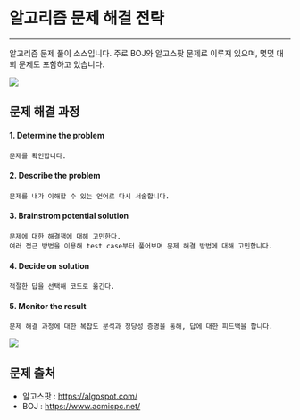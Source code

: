 # 알고리즘 문제 해결 전략
----------------------------------

알고리즘 문제 풀이 소스입니다.
주로 BOJ와 알고스팟 문제로 이루져 있으며, 몇몇 대회 문제도 포함하고 있습니다.

![](https://media.licdn.com/mpr/mpr/p/7/005/091/0c7/299e3ce.jpg)

## 문제 해결 과정

#### 1. Determine the problem
~~~
문제를 확인합니다.
~~~
#### 2. Describe the problem
~~~
문제를 내가 이해할 수 있는 언어로 다시 서술합니다.
~~~
#### 3. Brainstrom potential solution
~~~
문제에 대한 해결책에 대해 고민한다.
여러 접근 방법을 이용해 test case부터 풀어보며 문제 해결 방법에 대해 고민합니다.
~~~
#### 4. Decide on solution
~~~
적절한 답을 선택해 코드로 옮긴다.
~~~
#### 5. Monitor the result
~~~
문제 해결 과정에 대한 복잡도 분석과 정당성 증명을 통해, 답에 대한 피드백을 합니다.
~~~

![](https://media.licdn.com/mpr/mpr/p/7/005/091/0c9/10895c6.jpg)

## 문제 출처
- 알고스팟 : <https://algospot.com/>
- BOJ : <https://www.acmicpc.net/>
